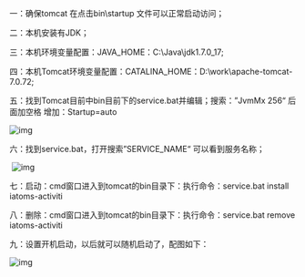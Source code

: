 一：确保tomcat 在点击bin\startup 文件可以正常启动访问；

二：本机安装有JDK；

三：本机环境变量配置：JAVA_HOME：C:\Java\jdk1.7.0_17;

四：本机Tomcat环境变量配置：CATALINA_HOME：D:\work\apache-tomcat-7.0.72;     

五：找到Tomcat目前中bin目前下的service.bat并编辑；搜索：”JvmMx 256“ 后面加空格 增加：Startup=auto

![img](D:\study\github\StudyNote\开发\java\tomcat\img\Center)

六：找到service.bat，打开搜索”SERVICE_NAME“ 可以看到服务名称；

​          						   ![img](D:\study\github\StudyNote\开发\java\tomcat\img\Center1)

七：启动：cmd窗口进入到tomcat的bin目录下：执行命令：service.bat install iatoms-activiti

八：删除：cmd窗口进入到tomcat的bin目录下：执行命令：service.bat remove iatoms-activiti

九：设置开机启动，以后就可以随机启动了，配图如下：


![img](D:\study\github\StudyNote\开发\java\tomcat\img\Center2)